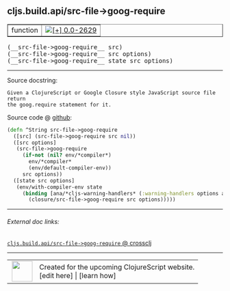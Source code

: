 ## cljs.build.api/src-file->goog-require



 <table border="1">
<tr>
<td>function</td>
<td><a href="https://github.com/cljsinfo/cljs-api-docs/tree/0.0-2629"><img valign="middle" alt="[+] 0.0-2629" title="Added in 0.0-2629" src="https://img.shields.io/badge/+-0.0--2629-lightgrey.svg"></a> </td>
</tr>
</table>


 <samp>
(__src-file->goog-require__ src)<br>
</samp>
 <samp>
(__src-file->goog-require__ src options)<br>
</samp>
 <samp>
(__src-file->goog-require__ state src options)<br>
</samp>

---





Source docstring:

```
Given a ClojureScript or Google Closure style JavaScript source file return
the goog.require statement for it.
```


Source code @ [github](https://github.com/clojure/clojurescript/blob/r1.7.28/src/main/clojure/cljs/build/api.clj#L109-L122):

```clj
(defn ^String src-file->goog-require
  ([src] (src-file->goog-require src nil))
  ([src options]
   (src-file->goog-require
     (if-not (nil? env/*compiler*)
       env/*compiler*
       (env/default-compiler-env))
     src options))
  ([state src options]
   (env/with-compiler-env state
     (binding [ana/*cljs-warning-handlers* (:warning-handlers options ana/*cljs-warning-handlers*)]
       (closure/src-file->goog-require src options)))))
```

<!--
Repo - tag - source tree - lines:

 <pre>
clojurescript @ r1.7.28
└── src
    └── main
        └── clojure
            └── cljs
                └── build
                    └── <ins>[api.clj:109-122](https://github.com/clojure/clojurescript/blob/r1.7.28/src/main/clojure/cljs/build/api.clj#L109-L122)</ins>
</pre>

-->

---



###### External doc links:

[`cljs.build.api/src-file->goog-require` @ crossclj](http://crossclj.info/fun/cljs.build.api/src-file-%3Egoog-require.html)<br>

---

 <table>
<tr><td>
<img valign="middle" align="right" width="48px" src="http://i.imgur.com/Hi20huC.png">
</td><td>
Created for the upcoming ClojureScript website.<br>
[edit here] | [learn how]
</td></tr></table>

[edit here]:https://github.com/cljsinfo/cljs-api-docs/blob/master/cljsdoc/cljs.build.api_src-file-GTgoog-require.cljsdoc
[learn how]:https://github.com/cljsinfo/cljs-api-docs/wiki/cljsdoc-files

<!--

This information was too distracting to show to readers, but I'll leave it
commented here since it is helpful to:

- pretty-print the data used to generate this document
- and show how to retrieve that data



The API data for this symbol:

```clj
{:return-type String,
 :ns "cljs.build.api",
 :name "src-file->goog-require",
 :signature ["[src]" "[src options]" "[state src options]"],
 :history [["+" "0.0-2629"]],
 :type "function",
 :full-name-encode "cljs.build.api_src-file-GTgoog-require",
 :source {:code "(defn ^String src-file->goog-require\n  ([src] (src-file->goog-require src nil))\n  ([src options]\n   (src-file->goog-require\n     (if-not (nil? env/*compiler*)\n       env/*compiler*\n       (env/default-compiler-env))\n     src options))\n  ([state src options]\n   (env/with-compiler-env state\n     (binding [ana/*cljs-warning-handlers* (:warning-handlers options ana/*cljs-warning-handlers*)]\n       (closure/src-file->goog-require src options)))))",
          :title "Source code",
          :repo "clojurescript",
          :tag "r1.7.28",
          :filename "src/main/clojure/cljs/build/api.clj",
          :lines [109 122]},
 :full-name "cljs.build.api/src-file->goog-require",
 :docstring "Given a ClojureScript or Google Closure style JavaScript source file return\nthe goog.require statement for it."}

```

Retrieve the API data for this symbol:

```clj
;; from Clojure REPL
(require '[clojure.edn :as edn])
(-> (slurp "https://raw.githubusercontent.com/cljsinfo/cljs-api-docs/catalog/cljs-api.edn")
    (edn/read-string)
    (get-in [:symbols "cljs.build.api/src-file->goog-require"]))
```

-->
